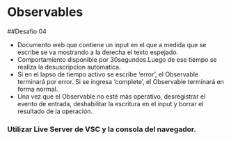 # Observables
##Desafio 04

* Documento web que contiene un input en el que a medida que se escribe se va mostrando a la derecha el texto espejado.
* Comportamiento disponible por 30segundos.Luego de ese tiempo se realiza la desuscripcion automatica.
* Si en el lapso de tiempo activo se escribe ‘error’, el Observable terminará por error. Si se ingresa ‘complete’, el Observable terminará en forma normal. 
* Una vez que el Observable no esté más operativo, desregistrar el evento de entrada, deshabilitar la escritura en el input y borrar el resultado de la operación.


### Utilizar Live Server de VSC y la consola del navegador.
